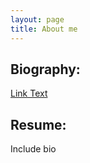```yaml
---
layout: page 
title: About me
---
```


## Biography:

[Link Text](https://github.com/cristobal-escobar/website/blob/main/PDFs/ShortBio.pdf)

## Resume:

Include bio
